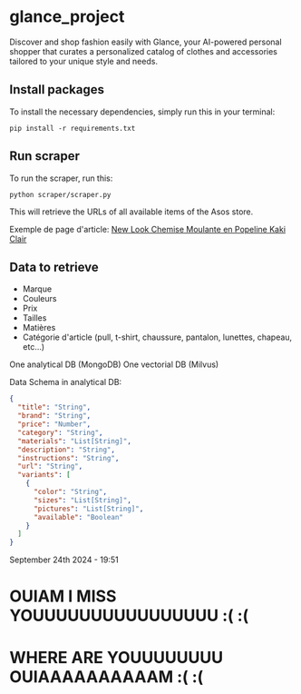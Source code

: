 # glance_project
Discover and shop fashion easily with Glance, your AI-powered personal shopper that curates a personalized catalog of clothes and accessories tailored to your unique style and needs.

## Install packages
To install the necessary dependencies, simply run this in your terminal:
```shell
pip install -r requirements.txt
```

## Run scraper
To run the scraper, run this:
```shell
python scraper/scraper.py
```

This will retrieve the URLs of all available items of the Asos store.

Exemple de page d'article:
[New Look Chemise Moulante en Popeline Kaki Clair](https://www.asos.com/fr/new-look/new-look-chemise-moulante-en-popeline-kaki-clair/prd/204740601#colourWayId-204740602)

## Data to retrieve
- Marque
- Couleurs
- Prix
- Tailles
- Matières
- Catégorie d'article (pull, t-shirt, chaussure, pantalon, lunettes, chapeau, etc...)

One analytical DB (MongoDB)
One vectorial DB (Milvus)

Data Schema in analytical DB:

```JSON
{
  "title": "String",
  "brand": "String",
  "price": "Number",
  "category": "String",
  "materials": "List[String]",
  "description": "String",
  "instructions": "String",
  "url": "String",
  "variants": [
    {
      "color": "String",
      "sizes": "List[String]",
      "pictures": "List[String]",
      "available": "Boolean"
    }
  ]
}
```

September 24th 2024 - 19:51
# OUIAM I MISS YOUUUUUUUUUUUUUUUU :( :(
# WHERE ARE YOUUUUUUUU OUIAAAAAAAAAAM :( :(

